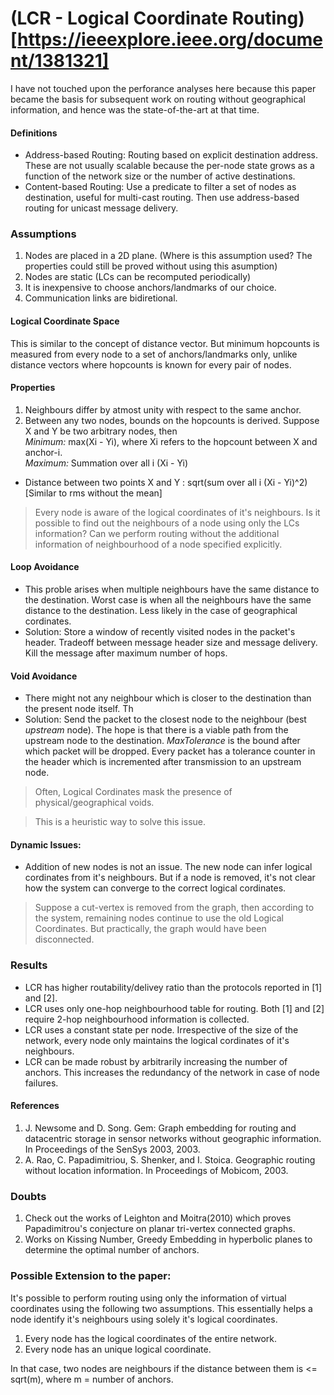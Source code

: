 # (LCR - Logical Coordinate Routing)[https://ieeexplore.ieee.org/document/1381321]
I have not touched upon the perforance analyses here because this paper became the basis for subsequent work on routing without geographical information, and hence was the state-of-the-art at that time.
#### Definitions
- Address-based Routing: Routing based on explicit destination address. These are not usually scalable because the per-node state grows as a function of the network size or the number of active destinations.
- Content-based Routing: Use a predicate to filter a set of nodes as destination, useful for multi-cast routing. Then use address-based routing for unicast message delivery.

### Assumptions
1. Nodes are placed in a 2D plane. (Where is this assumption used? The properties could still be proved without using this asumption)
2. Nodes are static (LCs can be recomputed periodically)
3. It is inexpensive to choose anchors/landmarks of our choice.
4. Communication links are bidiretional.

#### Logical Coordinate Space
This is similar to the concept of distance vector. But minimum hopcounts is measured from every node to a set of anchors/landmarks only, unlike distance vectors where hopcounts is known for every pair of nodes.

#### Properties
1. Neighbours differ by atmost unity with respect to the same anchor.
2. Between any two nodes, bounds on the hopcounts is derived. Suppose X and Y be two arbitrary nodes, then<br> *Minimum:* max(Xi - Yi), where Xi refers to the hopcount between X and anchor-i.<br>
*Maximum:* Summation over all i (Xi - Yi)

- Distance between two points X and Y : sqrt(sum over all i (Xi - Yi)^2)  [Similar to rms without the mean]

> Every node is aware of the logical coordinates of it's neighbours. Is it possible to find out the neighbours of a node using only the LCs information? Can we perform routing without the additional information of neighbourhood of a node specified explicitly.

#### Loop Avoidance
- This proble arises when multiple neighbours have the same distance to the destination. Worst case is when all the neighbours have the same distance to the destination. Less likely in the case of geographical cordinates.
- Solution: Store a window of recently visited nodes in the packet's header. Tradeoff between message header size and message delivery. Kill the message after  maximum number of hops.

#### Void Avoidance
- There might not any neighbour which is closer to the destination than the present node itself. Th
- Solution: Send the packet to the closest node to the neighbour (best *upstream* node). The hope is that there is a viable path from the upstream node to the destination. *MaxTolerance* is the bound after which packet will be dropped. Every packet has a tolerance counter in the header which is incremented after transmission to an upstream node.
> Often, Logical Cordinates mask the presence of physical/geographical voids.

> This is a heuristic way to solve this issue.

#### Dynamic Issues:
- Addition of new nodes is not an issue. The new node can infer logical cordinates from it's neighbours. But if a node is removed, it's not clear how the system can converge to the correct logical cordinates.
> Suppose a cut-vertex is removed from the graph, then according to the system, remaining nodes continue to use the old Logical Coordinates. But practically, the graph would have been disconnected.

### Results
- LCR has higher routability/delivey ratio than the protocols reported in [1] and [2].
- LCR uses only one-hop neighbourhood table for routing. Both [1] and [2] require 2-hop neighbourhood information is collected.
- LCR uses a constant state per node. Irrespective of the size of the network, every node only maintains the logical cordinates of it's neighbours.
- LCR can be made robust by arbitrarily increasing the number of anchors. This increases the redundancy of the network in case of node failures. 


#### References
1. J. Newsome and D. Song. Gem: Graph embedding for routing and datacentric storage in sensor networks without geographic information. In Proceedings of the SenSys 2003, 2003.
2. A. Rao, C. Papadimitriou, S. Shenker, and I. Stoica. Geographic routing without location information. In Proceedings of Mobicom, 2003.

### Doubts
1. Check out the works of Leighton and Moitra(2010) which proves Papadimitrou's conjecture on planar tri-vertex connected graphs.
2. Works on Kissing Number, Greedy Embedding in hyperbolic planes to determine the optimal number of anchors. 

### Possible Extension to the paper:
It's possible to perform routing using only the information of virtual coordinates using the following two assumptions. This essentially helps a node identify it's neighbours using solely it's logical coordinates.
1. Every node has the logical coordinates of the entire network.
2. Every node has an unique logical coordinate.

In that case, two nodes are neighbours if the distance between them is <= sqrt(m), where m = number of anchors. 




